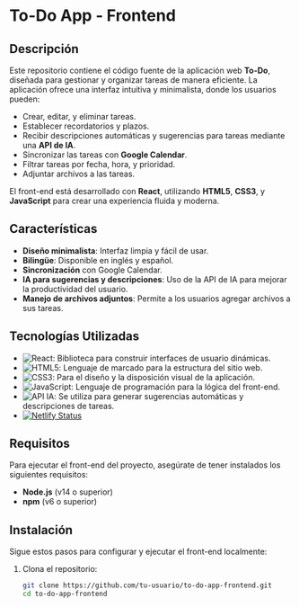 # To-Do App - Frontend

## Descripción

Este repositorio contiene el código fuente de la aplicación web **To-Do**, diseñada para gestionar y organizar tareas de manera eficiente. La aplicación ofrece una interfaz intuitiva y minimalista, donde los usuarios pueden:

- Crear, editar, y eliminar tareas.
- Establecer recordatorios y plazos.
- Recibir descripciones automáticas y sugerencias para tareas mediante una **API de IA**.
- Sincronizar las tareas con **Google Calendar**.
- Filtrar tareas por fecha, hora, y prioridad.
- Adjuntar archivos a las tareas.
  
El front-end está desarrollado con **React**, utilizando **HTML5**, **CSS3**, y **JavaScript** para crear una experiencia fluida y moderna.

## Características

- **Diseño minimalista**: Interfaz limpia y fácil de usar.
- **Bilingüe**: Disponible en inglés y español.
- **Sincronización** con Google Calendar.
- **IA para sugerencias y descripciones**: Uso de la API de IA para mejorar la productividad del usuario.
- **Manejo de archivos adjuntos**: Permite a los usuarios agregar archivos a sus tareas.

## Tecnologías Utilizadas

- ![React](https://img.shields.io/badge/React-20232A?style=for-the-badge&logo=react&logoColor=61DAFB): Biblioteca para construir interfaces de usuario dinámicas.
- ![HTML5](https://img.shields.io/badge/HTML5-E34F26?style=for-the-badge&logo=html5&logoColor=white): Lenguaje de marcado para la estructura del sitio web.
- ![CSS3](https://img.shields.io/badge/CSS3-1572B6?style=for-the-badge&logo=css3&logoColor=white): Para el diseño y la disposición visual de la aplicación.
- ![JavaScript](https://img.shields.io/badge/JavaScript-F7DF1E?style=for-the-badge&logo=javascript&logoColor=black): Lenguaje de programación para la lógica del front-end.
- ![API IA](https://img.shields.io/badge/AI_API-000000?style=for-the-badge&logo=ai&logoColor=white): Se utiliza para generar sugerencias automáticas y descripciones de tareas.
- [![Netlify Status](https://api.netlify.com/api/v1/badges/20b76fc5-783b-4f94-82aa-22d1d292eb29/deploy-status)](https://app.netlify.com/sites/silly-semifreddo-4709e3/deploys)

## Requisitos

Para ejecutar el front-end del proyecto, asegúrate de tener instalados los siguientes requisitos:

- **Node.js** (v14 o superior)
- **npm** (v6 o superior)

## Instalación

Sigue estos pasos para configurar y ejecutar el front-end localmente:

1. Clona el repositorio:

   ```bash
   git clone https://github.com/tu-usuario/to-do-app-frontend.git
   cd to-do-app-frontend

